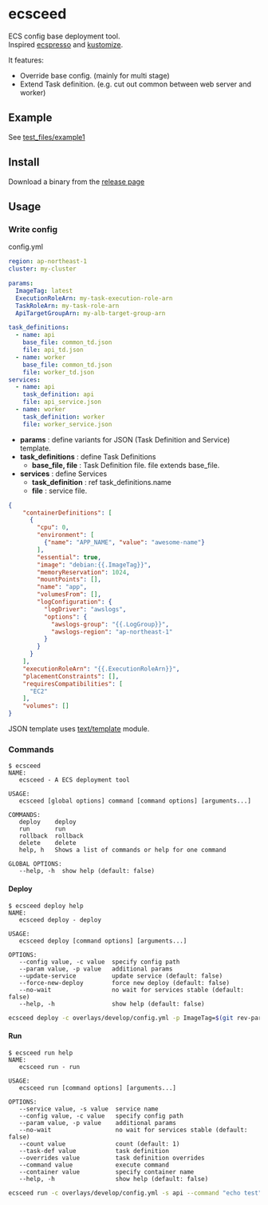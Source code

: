 # ecsceed

ECS config base deployment tool.  
Inspired [ecspresso](https://github.com/kayac/ecspresso) and [kustomize](https://github.com/kubernetes-sigs/kustomize).

It features: 
* Override base config. (mainly for multi stage)
* Extend Task definition. (e.g. cut out common between web server and worker)

## Example

See [test_files/example1](test_files/example1)

## Install

Download a binary from the [release page](releases)

## Usage

### Write config

config.yml

```yml
region: ap-northeast-1
cluster: my-cluster

params:
  ImageTag: latest
  ExecutionRoleArn: my-task-execution-role-arn
  TaskRoleArn: my-task-role-arn
  ApiTargetGroupArn: my-alb-target-group-arn

task_definitions:
  - name: api
    base_file: common_td.json
    file: api_td.json
  - name: worker
    base_file: common_td.json
    file: worker_td.json
services:
  - name: api
    task_definition: api
    file: api_service.json
  - name: worker
    task_definition: worker
    file: worker_service.json
```

* **params** : define variants for JSON (Task Definition and Service) template.
* **task_definitions** : define Task Definitions
    * **base_file, file** : Task Definition file. file extends base_file.
* **services** : define Services
    * **task_definition** : ref task_definitions.name
    * **file** : service file.

```json
{
    "containerDefinitions": [
      {
        "cpu": 0,
        "environment": [
          {"name": "APP_NAME", "value": "awesome-name"}
        ],
        "essential": true,
        "image": "debian:{{.ImageTag}}",
        "memoryReservation": 1024,
        "mountPoints": [],
        "name": "app",
        "volumesFrom": [],
        "logConfiguration": {
          "logDriver": "awslogs",
          "options": {
            "awslogs-group": "{{.LogGroup}}",
            "awslogs-region": "ap-northeast-1"
          }
        }
      }
    ],
    "executionRoleArn": "{{.ExecutionRoleArn}}",
    "placementConstraints": [],
    "requiresCompatibilities": [
      "EC2"
    ],
    "volumes": []
}
```

JSON template uses [text/template](https://golang.org/pkg/text/template/) module.

### Commands

```
$ ecsceed
NAME:
   ecsceed - A ECS deployment tool

USAGE:
   ecsceed [global options] command [command options] [arguments...]

COMMANDS:
   deploy    deploy
   run       run
   rollback  rollback
   delete    delete
   help, h   Shows a list of commands or help for one command

GLOBAL OPTIONS:
   --help, -h  show help (default: false)
```

#### Deploy

```
$ ecsceed deploy help
NAME:
   ecsceed deploy - deploy

USAGE:
   ecsceed deploy [command options] [arguments...]

OPTIONS:
   --config value, -c value  specify config path
   --param value, -p value   additional params
   --update-service          update service (default: false)
   --force-new-deploy        force new deploy (default: false)
   --no-wait                 no wait for services stable (default: false)
   --help, -h                show help (default: false)
```

```bash
ecsceed deploy -c overlays/develop/config.yml -p ImageTag=$(git rev-parse HEAD)
```

#### Run

```
$ ecsceed run help
NAME:
   ecsceed run - run

USAGE:
   ecsceed run [command options] [arguments...]

OPTIONS:
   --service value, -s value  service name
   --config value, -c value   specify config path
   --param value, -p value    additional params
   --no-wait                  no wait for services stable (default: false)
   --count value              count (default: 1)
   --task-def value           task definition
   --overrides value          task definition overrides
   --command value            execute command
   --container value          specify container name
   --help, -h                 show help (default: false)
```

```bash
ecsceed run -c overlays/develop/config.yml -s api --command "echo test"
```
